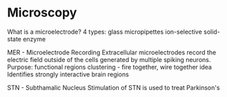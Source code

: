 # Microscopy

What is a microelectrode?
4 types:
glass micropipettes
ion-selective
solid-state
enzyme

MER - Microelectrode Recording
Extracellular microelectrodes record the electric field outside of the cells generated
by multiple spiking neurons.
Purpose: functional regions clustering - fire together, wire together idea
Identifies strongly interactive brain regions

STN - Subthamalic Nucleus
Stimulation of STN is used to treat Parkinson's
